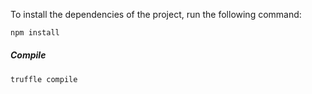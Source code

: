 To install the dependencies of the project, run the following command:
```bash
npm install
```

##### Compile
```bash
truffle compile
```